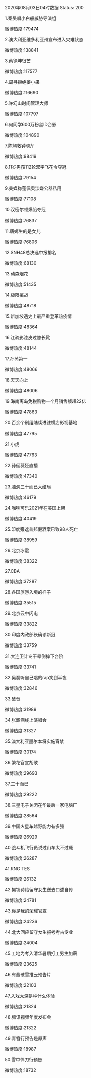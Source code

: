 2020年08月03日04时数据
Status: 200

1.秦昊唱小白船威胁导演组

微博热度:179474

2.澳大利亚维多利亚州宣布进入灾难状态

微博热度:138841

3.蔡徐坤很芒

微博热度:117577

4.周寻拒绝姜小果

微博热度:116690

5.许幻山时间管理大师

微博热度:107797

6.何同学600万粉丝ID合影

微博热度:104890

7.陈屿救钟晓芹

微博热度:98419

8.11岁男孩112轮双字飞花令夺冠

微博热度:79154

9.美媒称蓬佩奥涉嫌公器私用

微博热度:77108

10.汉密尔顿爆胎夺冠

微博热度:76837

11.唐嫣生的是女儿

微博热度:76806

12.SNH48总决选中报排名

微博热度:68130

13.动森烟花

微博热度:51435

14.极限挑战

微博热度:48718

15.新加坡遇史上最严重登革热疫情

微博热度:48364

16.江疏影漆皮过膝长靴

微博热度:48144

17.孙芮第一

微博热度:48066

18.天天向上

微博热度:48006

19.海南离岛免税购物一个月销售额超22亿

微博热度:47863

20.百余个剧组陆续进驻横店影视基地

微博热度:47795

21.小虎

微博热度:47763

22.孙俪薇娅直播

微博热度:47340

23.脑洞三十而已大结局

微博热度:46179

24.咖啡可乐2021年在美国上架

微博热度:40419

25.印度旁遮普邦假酒案已致98人死亡

微博热度:38959

26.北京冰雹

微博热度:38322

27.CBA

微博热度:37287

28.各国旅游入境的样子

微博热度:35515

29.北京云中闪电

微博热度:33822

30.印度内政部长确诊新冠

微博热度:33759

31.大连卫计专干晕倒摔下台阶

微博热度:33741

32.吴磊听自己唱的rap笑到半夜

微博热度:32846

33.破音

微博热度:31989

34.张韶涵线上演唱会

微博热度:31327

35.澳大利亚墨尔本将实施宵禁

微博热度:30174

36.繁花官宣胡歌

微博热度:29693

37.三十而已

微博热度:29222

38.三星电子关闭在华最后一家电脑厂

微博热度:28564

39.中国火星车越野能力有多强

微博热度:26929

40.战斗机飞行员说过山车太不过瘾

微博热度:26287

41.RNG TES

微博热度:26132

42.樊锦诗给留守女生送去口述自传

微博热度:24781

43.你是我的荣耀官宣

微博热度:24236

44.北大回应留守女生报考考古专业

微博热度:24004

45.工地为考入清华暑期打工男生加薪

微博热度:23625

46.有翡破雪推云预告片

微博热度:22103

47.入戏太深是种什么体验

微博热度:21824

48.腾讯视频年度发布会

微博热度:21322

49.青簪行预告是原声

微博热度:18987

50.雪中悍刀行预告

微博热度:18732

